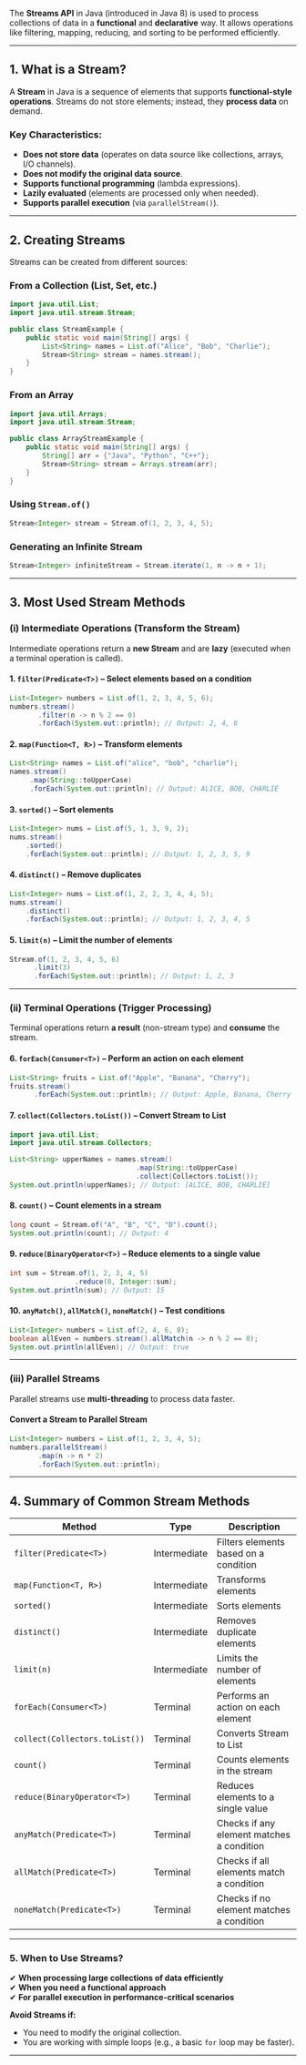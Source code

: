 The **Streams API** in Java (introduced in Java 8) is used to process collections of data in a **functional** and **declarative** way. It allows operations like filtering, mapping, reducing, and sorting to be performed efficiently.

---
## **1. What is a Stream?**
A **Stream** in Java is a sequence of elements that supports **functional-style operations**. Streams do not store elements; instead, they **process data** on demand.

### **Key Characteristics:**
- **Does not store data** (operates on data source like collections, arrays, I/O channels).
- **Does not modify the original data source**.
- **Supports functional programming** (lambda expressions).
- **Lazily evaluated** (elements are processed only when needed).
- **Supports parallel execution** (via `parallelStream()`).

---
## **2. Creating Streams**
Streams can be created from different sources:
### **From a Collection (List, Set, etc.)**
```java
import java.util.List;
import java.util.stream.Stream;

public class StreamExample {
    public static void main(String[] args) {
        List<String> names = List.of("Alice", "Bob", "Charlie");
        Stream<String> stream = names.stream();
    }
}
```
### **From an Array**
```java
import java.util.Arrays;
import java.util.stream.Stream;

public class ArrayStreamExample {
    public static void main(String[] args) {
        String[] arr = {"Java", "Python", "C++"};
        Stream<String> stream = Arrays.stream(arr);
    }
}
```
### **Using `Stream.of()`**
```java
Stream<Integer> stream = Stream.of(1, 2, 3, 4, 5);
```

### **Generating an Infinite Stream**
```java
Stream<Integer> infiniteStream = Stream.iterate(1, n -> n + 1);
```

---
## **3. Most Used Stream Methods**
### **(i) Intermediate Operations (Transform the Stream)**
Intermediate operations return a **new Stream** and are **lazy** (executed when a terminal operation is called).

#### **1. `filter(Predicate<T>)` – Select elements based on a condition**
```java
List<Integer> numbers = List.of(1, 2, 3, 4, 5, 6);
numbers.stream()
       .filter(n -> n % 2 == 0)
       .forEach(System.out::println); // Output: 2, 4, 6
```

#### **2. `map(Function<T, R>)` – Transform elements**
```java
List<String> names = List.of("alice", "bob", "charlie");
names.stream()
     .map(String::toUpperCase)
     .forEach(System.out::println); // Output: ALICE, BOB, CHARLIE
```

#### **3. `sorted()` – Sort elements**
```java
List<Integer> nums = List.of(5, 1, 3, 9, 2);
nums.stream()
    .sorted()
    .forEach(System.out::println); // Output: 1, 2, 3, 5, 9
```

#### **4. `distinct()` – Remove duplicates**
```java
List<Integer> nums = List.of(1, 2, 2, 3, 4, 4, 5);
nums.stream()
    .distinct()
    .forEach(System.out::println); // Output: 1, 2, 3, 4, 5
```

#### **5. `limit(n)` – Limit the number of elements**
```java
Stream.of(1, 2, 3, 4, 5, 6)
      .limit(3)
      .forEach(System.out::println); // Output: 1, 2, 3
```

---
### **(ii) Terminal Operations (Trigger Processing)**
Terminal operations return **a result** (non-stream type) and **consume** the stream.
#### **6. `forEach(Consumer<T>)` – Perform an action on each element**
```java
List<String> fruits = List.of("Apple", "Banana", "Cherry");
fruits.stream()
      .forEach(System.out::println); // Output: Apple, Banana, Cherry
```

#### **7. `collect(Collectors.toList())` – Convert Stream to List**
```java
import java.util.List;
import java.util.stream.Collectors;

List<String> upperNames = names.stream()
                               .map(String::toUpperCase)
                               .collect(Collectors.toList());
System.out.println(upperNames); // Output: [ALICE, BOB, CHARLIE]
```

#### **8. `count()` – Count elements in a stream**
```java
long count = Stream.of("A", "B", "C", "D").count();
System.out.println(count); // Output: 4
```

#### **9. `reduce(BinaryOperator<T>)` – Reduce elements to a single value**
```java
int sum = Stream.of(1, 2, 3, 4, 5)
                .reduce(0, Integer::sum);
System.out.println(sum); // Output: 15
```

#### **10. `anyMatch()`, `allMatch()`, `noneMatch()` – Test conditions**
```java
List<Integer> numbers = List.of(2, 4, 6, 8);
boolean allEven = numbers.stream().allMatch(n -> n % 2 == 0);
System.out.println(allEven); // Output: true
```

---
### **(iii) Parallel Streams**
Parallel streams use **multi-threading** to process data faster.

#### **Convert a Stream to Parallel Stream**
```java
List<Integer> numbers = List.of(1, 2, 3, 4, 5);
numbers.parallelStream()
       .map(n -> n * 2)
       .forEach(System.out::println);
```

---
## **4. Summary of Common Stream Methods**
| Method | Type | Description |
|--------|------|-------------|
| `filter(Predicate<T>)` | Intermediate | Filters elements based on a condition |
| `map(Function<T, R>)` | Intermediate | Transforms elements |
| `sorted()` | Intermediate | Sorts elements |
| `distinct()` | Intermediate | Removes duplicate elements |
| `limit(n)` | Intermediate | Limits the number of elements |
| `forEach(Consumer<T>)` | Terminal | Performs an action on each element |
| `collect(Collectors.toList())` | Terminal | Converts Stream to List |
| `count()` | Terminal | Counts elements in the stream |
| `reduce(BinaryOperator<T>)` | Terminal | Reduces elements to a single value |
| `anyMatch(Predicate<T>)` | Terminal | Checks if any element matches a condition |
| `allMatch(Predicate<T>)` | Terminal | Checks if all elements match a condition |
| `noneMatch(Predicate<T>)` | Terminal | Checks if no element matches a condition |

---
### **5. When to Use Streams?**
✔ **When processing large collections of data efficiently**  
✔ **When you need a functional approach**  
✔ **For parallel execution in performance-critical scenarios**  

**Avoid Streams if:**
- You need to modify the original collection.
- You are working with simple loops (e.g., a basic `for` loop may be faster).

---

